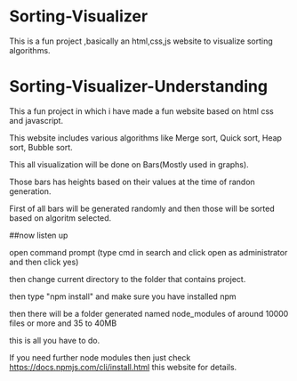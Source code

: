 # Sorting-Visualizer

This is a fun project ,basically an html,css,js website to visualize sorting algorithms.

# Sorting-Visualizer-Understanding 

This a fun project in which i have made a fun website based on html css and javascript.

This website includes various algorithms like
Merge sort,
Quick sort,
Heap sort,
Bubble sort.

This all visualization will be done on Bars(Mostly used in graphs).

Those bars has heights based on their values at the time of randon generation.

First of all bars will be generated randomly and then those will be sorted based on algoritm selected.



##now listen up 

open command prompt (type cmd in search and click open as administrator and then click yes)

then change current directory to the folder that contains project.

then type "npm install" and make sure you have installed npm

then there will be a folder generated named node_modules of around 10000 files or more and 35 to 40MB

this is all you have to do.

If you need further node modules then just check https://docs.npmjs.com/cli/install.html  this website for details.
